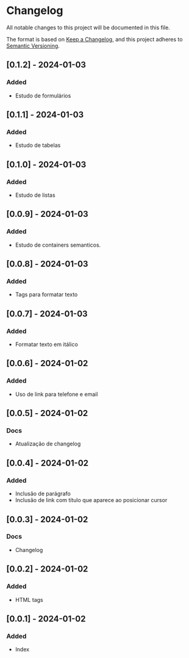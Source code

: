 # Changelog

All notable changes to this project will be documented in this file.

The format is based on [Keep a Changelog](https://keepachangelog.com/en/1.0.0/),
and this project adheres to [Semantic Versioning](https://semver.org/spec/v2.0.0.html).

## [0.1.2] - 2024-01-03

### Added
- Estudo de formulários

## [0.1.1] - 2024-01-03

### Added
- Estudo de tabelas

## [0.1.0] - 2024-01-03

### Added
- Estudo de listas

## [0.0.9] - 2024-01-03

### Added
- Estudo de containers semanticos.

## [0.0.8] - 2024-01-03

### Added
- Tags para formatar texto

## [0.0.7] - 2024-01-03

### Added
- Formatar texto em itálico

## [0.0.6] - 2024-01-02

### Added
- Uso de link para telefone e email

## [0.0.5] - 2024-01-02

### Docs
- Atualização de changelog

## [0.0.4] - 2024-01-02

### Added
- Inclusão de parágrafo
- Inclusão de link com título que aparece ao posicionar cursor

## [0.0.3] - 2024-01-02

### Docs
- Changelog

## [0.0.2] - 2024-01-02

### Added
- HTML tags

## [0.0.1] - 2024-01-02

### Added
- Index

